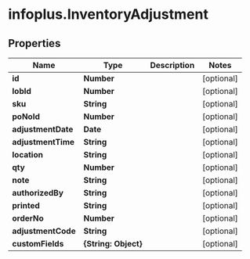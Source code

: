 # infoplus.InventoryAdjustment

## Properties
Name | Type | Description | Notes
------------ | ------------- | ------------- | -------------
**id** | **Number** |  | [optional] 
**lobId** | **Number** |  | [optional] 
**sku** | **String** |  | [optional] 
**poNoId** | **Number** |  | [optional] 
**adjustmentDate** | **Date** |  | [optional] 
**adjustmentTime** | **String** |  | [optional] 
**location** | **String** |  | [optional] 
**qty** | **Number** |  | [optional] 
**note** | **String** |  | [optional] 
**authorizedBy** | **String** |  | [optional] 
**printed** | **String** |  | [optional] 
**orderNo** | **Number** |  | [optional] 
**adjustmentCode** | **String** |  | [optional] 
**customFields** | **{String: Object}** |  | [optional] 


